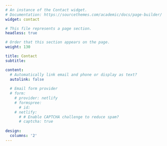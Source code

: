 ```yaml
---
# An instance of the Contact widget.
# Documentation: https://sourcethemes.com/academic/docs/page-builder/
widget: contact

# This file represents a page section.
headless: true

# Order that this section appears on the page.
weight: 130

title: Contact
subtitle:

content:
  # Automatically link email and phone or display as text?
  autolink: false
  
  # Email form provider
  # form:
    # provider: netlify
    # formspree:
      # id:
    # netlify:
      # # Enable CAPTCHA challenge to reduce spam?
      # captcha: true
  
design:
  columns: '2'
---
```

